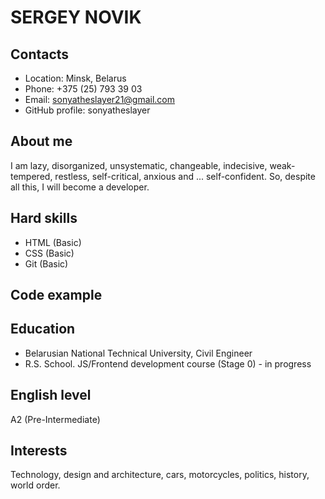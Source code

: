 # SERGEY NOVIK
## Contacts
- Location: Minsk, Belarus
- Phone: +375 (25) 793 39 03
- Email: sonyatheslayer21@gmail.com
- GitHub profile: sonyatheslayer
## About me
I am lazy, disorganized, unsystematic, changeable,
indecisive, weak-tempered, restless, self-critical,
anxious and ... self-confident.
So, despite all this, I will become a developer.
## Hard skills
- HTML (Basic)
- CSS (Basic)
- Git (Basic)
## Code example

## Education
- Belarusian National Technical University,
  Civil Engineer
- R.S. School. JS/Frontend development
  course (Stage 0) - in progress
## English level
A2 (Pre-Intermediate)
## Interests
Technology, design and architecture, cars, motorcycles, politics, history, world order.